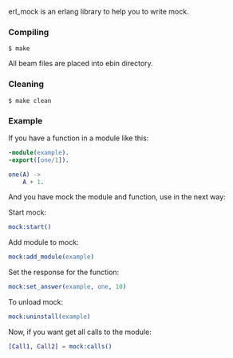 erl_mock is an erlang library to help you to write mock.

### Compiling

	$ make

All beam files are placed into ebin directory.

### Cleaning

	$ make clean

### Example

If you have a function in a module like this:

```erlang
-module(example).
-export([one/1]).

one(A) ->
    A + 1.
```

And you have mock the module and function, use in the next way:

Start mock:
```erlang
mock:start()
```
Add module to mock:
```erlang
mock:add_module(example)
```
Set the response for the function:
```erlang
mock:set_answer(example, one, 10)
```
To unload mock:
```erlang
mock:uninstall(example)
```
Now, if you want get all calls to the module:
```erlang
[Call1, Call2] = mock:calls()
```

